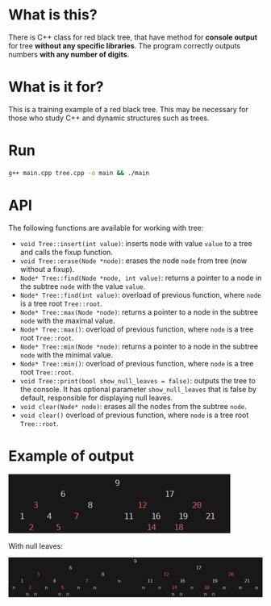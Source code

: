 # What is this?

There is C++ class for red black tree, that have method for **console output** for tree **without any specific libraries**. The program correctly outputs numbers **with any number of digits**.

# What is it for?

This is a training example of a red black tree. This may be necessary for those who study C++ and dynamic structures such as trees.

# Run

```bash
g++ main.cpp tree.cpp -o main && ./main
```

# API

The following functions are available for working with tree:

- `void Tree::insert(int value)`: inserts node with value `value` to a tree and calls the fixup function.
- `void Tree::erase(Node *node)`: erases the node `node` from tree (now without a fixup).
- `Node* Tree::find(Node *node, int value)`: returns a pointer to a node in the subtree `node` with the value `value`.
- `Node* Tree::find(int value)`: overload of previous function, where `node` is a tree root `Tree::root`.
- `Node* Tree::max(Node *node)`: returns a pointer to a node in the subtree `node` with the maximal value.
- `Node* Tree::max()`: overload of previous function, where `node` is a tree root `Tree::root`.
- `Node* Tree::min(Node *node)`: returns a pointer to a node in the subtree `node` with the minimal value.
- `Node* Tree::min()`: overload of previous function, where `node` is a tree root `Tree::root`.
- `void Tree::print(bool show_null_leaves = false)`: outputs the tree to the console. It has optional parameter `show_null_leaves` that is false by default, responsible for displaying null leaves.
- `void clear(Node* node)`: erases all the nodes from the subtree `node`.
- `void clear()` overload of previous function, where `node` is a tree root `Tree::root`.

# Example of output

![Tree output](/img/tree_output.png)

With null leaves: 

![Tree output with null leaves](/img/tree_output_null_leaves.png)